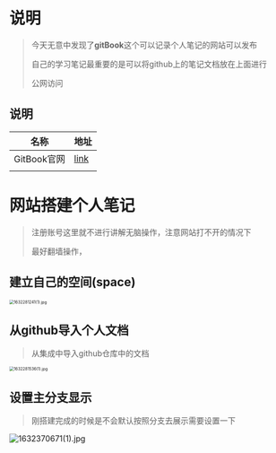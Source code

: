 # 说明

> 今天无意中发现了**gitBook**这个可以记录个人笔记的网站可以发布
>
> 自己的学习笔记最重要的是可以将github上的笔记文档放在上面进行
>
> 公网访问

## 说明

| 名称        | 地址                             |
| ----------- | -------------------------------- |
| GitBook官网 | [link](https://www.gitbook.com/) |
|             |                                  |

# 网站搭建个人笔记

> 注册账号这里就不进行讲解无脑操作，注意网站打不开的情况下
>
> 最好翻墙操作，

## 建立自己的空间(space)

<img src="https://i.loli.net/2021/09/22/wJfkV17FEe3XTWZ.png" alt="1632281241(1).jpg" style="zoom:50%;" />

##  从github导入个人文档

>从集成中导入github仓库中的文档

<img src="https://i.loli.net/2021/09/22/plKdDaOrJURf7Be.png" alt="1632281536(1).jpg" style="zoom:50%;" />



## 设置主分支显示

> 刚搭建完成的时候是不会默认按照分支去展示需要设置一下

![1632370671(1).jpg](https://i.loli.net/2021/09/23/4VNoWUJCyxFePvh.png)